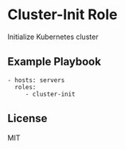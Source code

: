 Cluster-Init Role
=========

Initialize Kubernetes cluster

Example Playbook
----------------

    - hosts: servers
      roles:
         - cluster-init

License
-------

MIT
